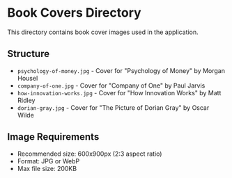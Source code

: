 # Book Covers Directory

This directory contains book cover images used in the application.

## Structure

- `psychology-of-money.jpg` - Cover for "Psychology of Money" by Morgan Housel
- `company-of-one.jpg` - Cover for "Company of One" by Paul Jarvis
- `how-innovation-works.jpg` - Cover for "How Innovation Works" by Matt Ridley
- `dorian-gray.jpg` - Cover for "The Picture of Dorian Gray" by Oscar Wilde

## Image Requirements

- Recommended size: 600x900px (2:3 aspect ratio)
- Format: JPG or WebP
- Max file size: 200KB 